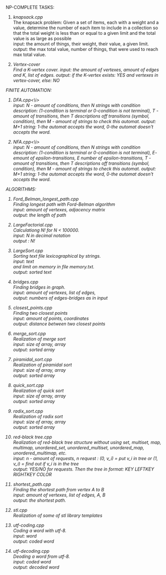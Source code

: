 NP-COMPLETE TASKS:

1) <i>knapsack.cpp</i> <br>
    The knapsack problem: Given a set of items, each with a weight and a value, determine the number of each item to include in a collection so that the total weight is less than or equal to a given limit and the total value is as large as possible<br>
    input: the amount of things, their weight, their value, a given limit.<br>
    output: the max total value, number of things, that were used to reach max total value.<br>
    
2) <i>Vertex-cover<i><br>
    Find a K-vertex cover.
    input: the amount of vertexes, amount of edges and K, list of edges.
    output: if the K-vertex exists: YES and vertexes in vertex-cover, else: NO

FINITE AUTOMATION:
1) <i>DFA.cpp<\i><br>
   input: N - amount of conditions, then N strings with condition description: (1-condition is terminal or 0-condition is not terminal), T - amount of transitions, then T descriptions off transitions (symbol, condition), then M - amount of strings to check this automat. 
   output: M+1 string: 1-the automat accepts the word, 0-the automat doesn't accepts the word.
   
2) <i>NFA.cpp<\i><br>
   input: N - amount of conditions, then N strings with condition description: (1-condition is terminal or 0-condition is not terminal), E- emount of epsilon-transitions, E number of epsilon-transitions, T - amount of transitions, then T descriptions off transitions (symbol, condition), then M - amount of strings to check this automat. 
   output: M+1 string: 1-the automat accepts the word, 0-the automat doesn't accepts the word.

ALGORITHMS:

1) <i>Ford_Belman_longest_path.cpp</i> <br> 
   Finding longest path with Ford-Belman algorithm <br>
   input: amount of vertexes,  adjacency matrix <br>
   output: the length of path

2) <i>LargeFactorial.cpp </i> <br>
   Calculationg N! for N < 100000. <br>
   input: N in decimal notation <br>
   output : N!
   
3) <i>LargeSort.cpp</i> <br>
   Sorting text file lexicographical by strings. <br>
   input: text <br> and limit on memory in file memory.txt. <br>
   output: sorted text

4) <i>bridges.cpp</i> <br>
   Finding bridges in graph. <br>
   input: amount of vertexes, list of edges, <br>
   output: numbers of edges-bridges as in input<br>
   
5) <i>closest_points.cpp</i><br>
   Finding two closest points <br>
   input: amount of points, coordinates<br>
   output: distance between two closest points<br>  

6) <i>merge_sort.cpp</i><br>
   Realization of merge sort <br>
   input: size of array, array<br>
   output: sorted array<br>
  
  
7) <i>piramidal_sort.cpp</i><br>
   Realization of piramidal sort <br>
   input: size of array, array<br>
   output: sorted array<br>
  
8) <i>quick_sort.cpp</i><br>
   Realization of quick sort <br>
   input: size of array, array<br>
   output: sorted array<br>
   
 
9) <i>radix_sort.cpp</i><br>
   Realization of radix sort <br>
   input: size of array, array<br>
   output: sorted array<br>

10) <i>red-black tree.cpp</i><br>
   Realization of red-black tree structure without using set, multiset, map, multimap, unordered_set, unordered_multiset, unordered_map, unordered_multimap, etc.<br>
   input: n - amount of requests, n request : (0, v_i) = put v_i in tree or (1, v_i) = find out if v_i is in the tree<br>
   output: YES/NO for requests. Then the tree in format: KEY LEFTKEY RIGHTKEY COLOR<br>
   
11) <i>shortest_path.cpp</i><br>
   Finding the shortest path from vertex A to B <br>
   input: amount of vertexes, list of edges, A, B <br>
   output: the shortest path.
   
12) <i>stl.cpp</i><br>
   Realization of some of stl library templates<br>
 
13) <i>utf-coding.cpp</i><br>
    Coding a word with utf-8. <br>
    input: word <br>
    output: coded word
    
14) <i>utf-decoding.cpp</i><br>
    Deoding a word from utf-8. <br>
    input: coded word <br>
    output: decoded word
